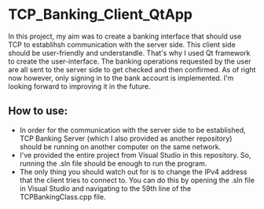 # TCP_Banking_Client_QtApp
In this project, my aim was to create a banking interface that should use TCP to establihsh communication with the server side. This client side should be user-friendly and understandle. That's why I used Qt framework to create the user-interface. The banking operations requested by the user are all sent to the server side to get checked and then confirmed. As of right now however, only signing in to the bank account is implemented. I'm looking forward to improving it in the future.


## How to use:
- In order for the communication with the server side to be established, TCP Banking Server (which I also provided as another repository) should be running on another computer on the same network.
- I've provided the entire project from Visual Studio in this repository. So, running the .sln file should be enough to run the program.
- The only thing you should watch out for is to change the IPv4 address that the client tries to connect to. You can do this by opening the .sln file in Visual Studio and navigating to the 59th line of the TCPBankingClass.cpp file.
